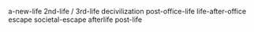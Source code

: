 a-new-life
2nd-life / 3rd-life
decivilization
post-office-life
life-after-office
escape
societal-escape
afterlife
post-life
